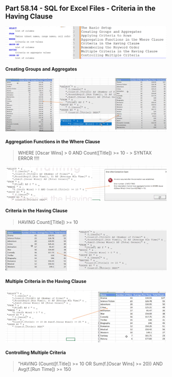 ## Part 58.14 - SQL for Excel Files - Criteria in the Having Clause

![Having](../images/Having.PNG)

#### Creating Groups and Aggregates

![havrecap](../images/havrecap.PNG)

#### Aggregation Functions in the Where Clause

> WHERE [Oscar Wins] > 0 AND Count([Title]) >= 10  - > SYNTAX ERROR !!!!

![wheragg](../images/wheragg.PNG)

#### Criteria in the Having Clause

> HAVING Count([Title]) >= 10 

![hav](../images/hav.PNG)

#### Multiple Criteria in the Having Clause

![havmu](../images/havmu.PNG)

#### Controlling Multiple Criteria

> "HAVING  (Count([f.Title]) >= 10 OR Sum(f.[Oscar Wins] >= 20)) AND Avg(f.[Run Time]) >= 150 
